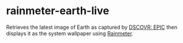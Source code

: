 # rainmeter-earth-live
Retrieves the latest image of Earth as captured by [DSCOVR: EPIC](https://epic.gsfc.nasa.gov/)  then displays it as the system wallpaper using [Rainmeter](https://www.rainmeter.net/).
